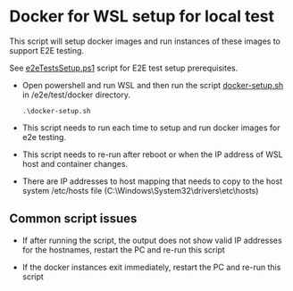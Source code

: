 # Docker for WSL setup for local test

This script will setup docker images and run instances of these images to support E2E testing.

See [e2eTestsSetup.ps1](https://github.com/Azure/azure-iot-sdk-csharp/blob/main/e2e/test/prerequisites/E2ETestsSetup/e2eTestsSetup.ps1) script for E2E test setup prerequisites.

- Open powershell and run WSL and then run the script [docker-setup.sh](https://github.com/Azure/azure-iot-sdk-csharp/blob/main/e2e/test/docker/docker-setup.sh) in <repo>/e2e/test/docker directory.

  ```Shell
  .\docker-setup.sh
  ```

- This script needs to run each time to setup and run docker images for e2e testing.

- This script needs to re-run after reboot or when the IP address of WSL host and container changes.

- There are IP addresses to host mapping that needs to copy to the host system /etc/hosts file (C:\Windows\System32\drivers\etc\hosts)

## Common script issues

- If after running the script, the output does not show valid IP addresses for the hostnames, restart the PC and re-run this script

- If the docker instances exit immediately, restart the PC and re-run this script

